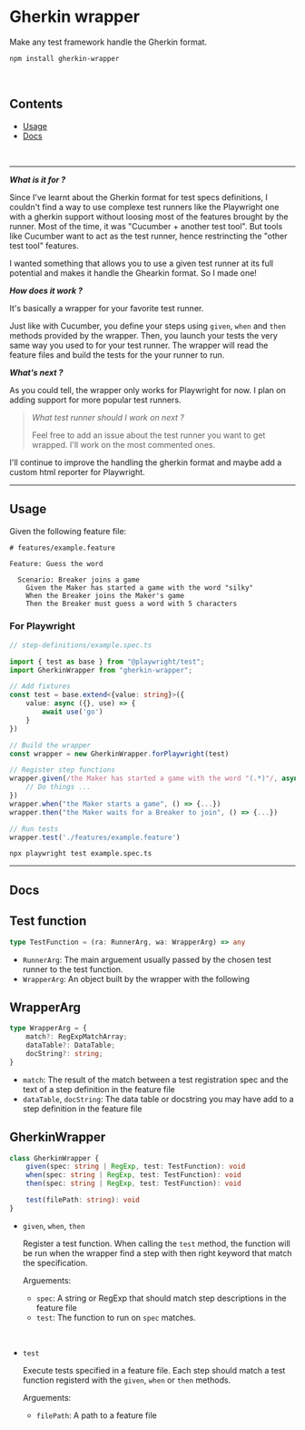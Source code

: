 # Gherkin wrapper

Make any test framework handle the Gherkin format.

`npm install gherkin-wrapper`

<br>

## Contents

- [Usage](#usage)
- [Docs](#docs)

<br>

---

_**What is it for ?**_

Since I've learnt about the Gherkin format for test specs definitions, I couldn't find a way to use complexe test runners like the Playwright one with a gherkin support without loosing most of the features brought by the runner.
Most of the time, it was "Cucumber + another test tool". But tools like Cucumber want to act as the test runner, hence restrincting the "other test tool" features.

I wanted something that allows you to use a given test runner at its full potential and makes it handle the Ghearkin format. So I made one!

_**How does it work ?**_

It's basically a wrapper for your favorite test runner.

Just like with Cucumber, you define your steps using `given`, `when` and `then` methods provided by the wrapper.
Then, you launch your tests the very same way you used to for your test runner.
The wrapper will read the feature files and build the tests for the your runner to run.

_**What's next ?**_

As you could tell, the wrapper only works for Playwright for now. I plan on adding support for more popular test runners.

> _What test runner should I work on next ?_
>
> Feel free to add an issue about the test runner you want to get wrapped. I'll work on the most commented ones.

I'll continue to improve the handling the gherkin format and maybe add a custom html reporter for Playwright.

---

## Usage

Given the following feature file:

```
# features/example.feature

Feature: Guess the word

  Scenario: Breaker joins a game
    Given the Maker has started a game with the word "silky"
    When the Breaker joins the Maker's game
    Then the Breaker must guess a word with 5 characters
```

### For Playwright

```typescript
// step-definitions/example.spec.ts

import { test as base } from "@playwright/test";
import GherkinWrapper from "gherkin-wrapper";

// Add fixtures
const test = base.extend<{value: string}>({
    value: async ({}, use) => {
        await use('go')
    }
})

// Build the wrapper
const wrapper = new GherkinWrapper.forPlaywright(test)

// Register step functions
wrapper.given(/the Maker has started a game with the word "(.*)"/, async ({ page, value }, { match }) => {
    // Do things ...
})
wrapper.when("the Maker starts a game", () => {...})
wrapper.then("the Maker waits for a Breaker to join", () => {...})

// Run tests 
wrapper.test('./features/example.feature')
```

```shell
npx playwright test example.spec.ts
```

---

## Docs

Test function
-
```typescript
type TestFunction = (ra: RunnerArg, wa: WrapperArg) => any
```

- `RunnerArg`: The main arguement usually passed by the chosen test runner to the test function.
- `WrapperArg`: An object built by the wrapper with the following

WrapperArg
-
```typescript
type WrapperArg = {
    match?: RegExpMatchArray;
    dataTable?: DataTable;
    docString?: string;
}
```

- `match`: The result of the match between a test registration spec and the text of a step definition in the feature file 
- `dataTable`, `docString`: The data table or docstring you may have add to a step definition in the feature file

GherkinWrapper
-
```typescript
class GherkinWrapper {
    given(spec: string | RegExp, test: TestFunction): void
    when(spec: string | RegExp, test: TestFunction): void
    then(spec: string | RegExp, test: TestFunction): void

    test(filePath: string): void
}
```

- `given`, `when`, `then`
    
    Register a test function. When calling the `test` method, the function will be run when the wrapper find a step with then right keyword that match the specification.

    Arguements:
    - `spec`: A string or RegExp that should match step descriptions in the feature file
    - `test`: The function to run on `spec` matches.

<br>

- `test`
    
    Execute tests specified in a feature file. Each step should match a test function registerd with the `given`, `when` or `then` methods.

    Arguements:
    - `filePath`: A path to a feature file
